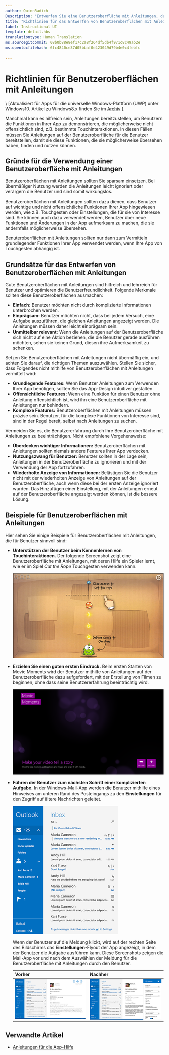 ```yaml
---
author: QuinnRadich
Description: "Entwerfen Sie eine Benutzeroberfläche mit Anleitungen, damit Benutzer lernen können, wie sie Ihre Windows-App nutzen können."
title: "Richtlinien für das Entwerfen von Benutzeroberflächen mit Anleitungen"
label: Instructional UI
template: detail.hbs
translationtype: Human Translation
ms.sourcegitcommit: 08b0b88e8ef17c2a8f264df5db4f971c8c49ab2e
ms.openlocfilehash: 6fc4840ce37d05bbaf0e423049d79b4e0c4febfc

---
```


# Richtlinien für Benutzeroberflächen mit Anleitungen

\ [Aktualisiert für Apps für die universelle Windows-Plattform (UWP) unter Windows10. Artikel zu Windows8.x finden Sie im [Archiv](http://go.microsoft.com/fwlink/p/?linkid=619132) \].

Manchmal kann es hilfreich sein, Anleitungen bereitzustellen, um Benutzern die Funktionen in Ihrer App zu demonstrieren, die möglicherweise nicht offensichtlich sind, z.B. bestimmte Touchinteraktionen. In diesen Fällen müssen Sie Anleitungen auf der Benutzeroberfläche für die Benutzer bereitstellen, damit sie diese Funktionen, die sie möglicherweise übersehen haben, finden und nutzen können.

## <span id="when_to_use_instructional_ui"></span><span id="WHEN_TO_USE_INSTRUCTIONAL_UI"></span>Gründe für die Verwendung einer Benutzeroberfläche mit Anleitungen

Benutzeroberflächen mit Anleitungen sollten Sie sparsam einsetzen. Bei übermäßiger Nutzung werden die Anleitungen leicht ignoriert oder verärgern die Benutzer und sind somit wirkungslos.

Benutzeroberflächen mit Anleitungen sollten dazu dienen, dass Benutzer auf wichtige und nicht offensichtliche Funktionen Ihrer App hingewiesen werden, wie z.B. Touchgesten oder Einstellungen, die für sie von Interesse sind. Sie können auch dazu verwendet werden, Benutzer über neue Funktionen und Änderungen in der App aufmerksam zu machen, die sie andernfalls möglicherweise übersehen.

Benuteroberflächen mit Anleitungen sollten nur dann zum Vermitteln grundlegender Funktionen Ihrer App verwendet werden, wenn Ihre App von Touchgesten abhängig ist.

## <span id="writing_instructional_ui"></span><span id="WRITING_INSTRUCTIONAL_UI"></span>Grundsätze für das Entwerfen von Benutzeroberflächen mit Anleitungen

Gute Benutzeroberflächen mit Anleitungen sind hilfreich und lehrreich für Benutzer und optimieren die Benutzerfreundlichkeit. Folgende Merkmale sollten diese Benutzeroberflächen ausmachen:

-   **Einfach:** Benutzer möchten nicht durch komplizierte Informationen unterbrochen werden.
-   **Einprägsam:** Benutzer möchten nicht, dass bei jedem Versuch, eine Aufgabe auszuführen, die gleichen Anleitungen angezeigt werden. Die Anleitungen müssen daher leicht einprägsam sein.
-   **Unmittelbar relevant:** Wenn die Anleitungen auf der Benutzeroberfläche sich nicht auf eine Aktion beziehen, die die Benutzer gerade ausführen möchten, sehen sie keinen Grund, diesen ihre Aufmerksamkeit zu schenken.

Setzen Sie Benutzeroberflächen mit Anleitungen nicht übermäßig ein, und achten Sie darauf, die richtigen Themen auszuwählen. Stellen Sie sicher, dass Folgendes nicht mithilfe von Benutzeroberflächen mit Anleitungen vermittelt wird:

-   **Grundlegende Features:** Wenn Benutzer Anleitungen zum Verwenden Ihrer App benötigen, sollten Sie das App-Design intuitiver gestalten.
-   **Offensichtliche Features:** Wenn eine Funktion für einen Benutzer ohne Anleitung offensichtlich ist, wird ihn eine Benutzeroberfläche mit Anleitungen nur behindern.
-   **Komplexe Features:** Benutzeroberflächen mit Anleitungen müssen präzise sein. Benutzer, für die komplexe Funktionen von Interesse sind, sind in der Regel bereit, selbst nach Anleitungen zu suchen.

Vermeiden Sie es, die Benutzererfahrung durch Ihre Benutzeroberfläche mit Anleitungen zu beeinträchtigen. Nicht empfohlene Vorgehensweise:

-   **Überdecken wichtiger Informationen:** Benutzeroberflächen mit Anleitungen sollten niemals andere Features Ihrer App verdecken.
-   **Nutzungszwang für Benutzer:** Benutzer sollten in der Lage sein, Anleitungen in der Benutzeroberfläche zu ignorieren und mit der Verwendung der App fortzufahren.
-   **Wiederholte Anzeige von Informationen:** Belästigen Sie die Benutzer nicht mit der wiederholten Anzeige von Anleitungen auf der Benutzeroberfläche, auch wenn diese bei der ersten Anzeige ignoriert wurden. Das Hinzufügen einer Einstellung, mit der Anleitungen erneut auf der Benutzeroberfläche angezeigt werden können, ist die bessere Lösung.

## <span id="examples_of_instructional_ui"></span><span id="EXAMPLES_OF_INSTRUCTIONAL_UI"></span>Beispiele für Benutzeroberflächen mit Anleitungen

Hier sehen Sie einige Beispiele für Benutzeroberflächen mit Anleitungen, die für Benutzer sinnvoll sind:

-   **Unterstützen der Benutzer beim Kennenlernen von Touchinteraktionen.** Der folgende Screenshot zeigt eine Benutzeroberfläche mit Anleitungen, mit deren Hilfe ein Spieler lernt, wie er im Spiel *Cut the Rope* Touchgesten verwenden kann.

    ![Screenshot aus dem Spiel, der die Meldung „Slide across to cut the rope“ (Führen Sie zum Trennen des Seils eine Ziehbewegung aus.) der Benutzeroberfläche mit Anweisungen zeigt.](images/in-game-controls-3.png)

-   **Erzielen Sie einen guten ersten Eindruck.** Beim ersten Starten von Movie Moments wird der Benutzer mithilfe von Anleitungen auf der Benutzeroberfläche dazu aufgefordert, mit der Erstellung von Filmen zu beginnen, ohne dass seine Benutzererfahrung beeinträchtig wird.

    ![Startbildschirm für die App „Movie Moments“](images/instructional-ui-movie.png)

-   **Führen der Benutzer zum nächsten Schritt einer komplizierten Aufgabe.** In der Windows-Mail-App werden die Benutzer mithilfe eines Hinweises am unteren Rand des Posteingangs zu den **Einstellungen** für den Zugriff auf ältere Nachrichten geleitet.

    ![Zugeschnittener Screenshot der Windows Mail-App, der eine Meldung einer Benutzeroberfläche mit Anleitungen zeigt](images/instructional-ui-mail-inbox.png)

    Wenn der Benutzer auf die Meldung klickt, wird auf der rechten Seite des Bildschirms das **Einstellungen**-Flyout der App angezeigt, in dem der Benutzer die Aufgabe ausführen kann. Diese Screenshots zeigen die Mail-App vor und nach dem Auswählen der Meldung für die Benutzeroberfläche mit Anleitungen durch den Benutzer.

    | Vorher                                                               | Nachher                                                                                                        |
    |----------------------------------------------------------------------|--------------------------------------------------------------------------------------------------------------|
    | ![Screenshot der Windows-Mail-App](images/instructional-ui-mail.png) | ![Screenshot der Windows Mail-App mit einem erweiterten Einstellungen-Flyout](images/instructional-ui-mail-flyout.png) |

## <span id="related_topics"></span>Verwandte Artikel

* [Anleitungen für die App-Hilfe](guidelines-for-app-help.md)



<!--HONumber=Aug16_HO3-->


